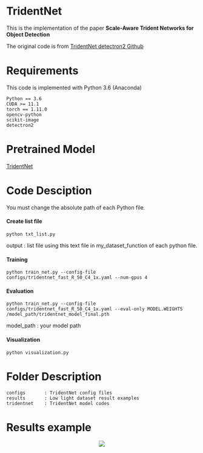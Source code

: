 # TridentNet

This is the implementation of the paper **Scale-Aware Trident Networks for Object Detection**

The original code is from [TridentNet detectron2 Github](https://github.com/facebookresearch/detectron2/tree/main/projects/TridentNet)

# Requirements

This code is implemented with Python 3.6 (Anaconda)

```
Python == 3.6
CUDA >= 11.1
torch == 1.11.0
opencv-python
scikit-image
detectron2
```

# Pretrained Model
[TridentNet](https://koreaoffice-my.sharepoint.com/:u:/g/personal/rmawngh_korea_ac_kr/Ec6b50O6SMpPuVZsTZLI6dQBvaF6xpKN6OQ3SjbNRye6tQ?e=8TBlbV)

# Code Desciption
You must change the absolute path of each Python file.

#### Create list file
```
python txt_list.py
```
output : list file
using this text file in my_dataset_function of each python file.

#### Training
```
python train_net.py --config-file configs/tridentnet_fast_R_50_C4_1x.yaml --num-gpus 4
```

#### Evaluation
```
python train_net.py --config-file configs/tridentnet_fast_R_50_C4_1x.yaml --eval-only MODEL.WEIGHTS /model_path/tridentnet_model_final.pth
```
model_path : your model path

#### Visualization
```
python visualization.py
```

# Folder Description

```
configs       : TridentNet config files
results       : Low light dataset result examples
tridentnet    : TridentNet model codes
```

# Results example

<p align="center">
<img src="https://user-images.githubusercontent.com/46700730/203223053-45dd67c2-289c-4b45-b0e7-4ba1fd7a4353.gif">
</p>
